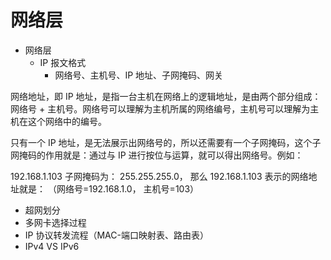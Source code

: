 # 网络层

- 网络层
  - IP 报文格式
    - 网络号、主机号、IP 地址、子网掩码、网关

网络地址，即 IP 地址，是指一台主机在网络上的逻辑地址，是由两个部分组成： 网络号 + 主机号。网络号可以理解为主机所属的网络编号，主机号可以理解为主机在这个网络中的编号。

只有一个 IP 地址，是无法展示出网络号的，所以还需要有一个子网掩码，这个子网掩码的作用就是：通过与 IP 进行按位与运算，就可以得出网络号。例如：

192.168.1.103 子网掩码为： 255.255.255.0， 那么 192.168.1.103 表示的网络地址就是： （网络号=192.168.1.0， 主机号=103）

- 超网划分
- 多网卡选择过程
- IP 协议转发流程（MAC-端口映射表、路由表）
- IPv4 VS IPv6
